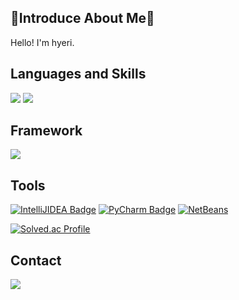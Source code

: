 <div align="left">
  
## 👋Introduce About Me👋
Hello! I'm hyeri.

## Languages and Skills
<img src="https://img.shields.io/badge/Java-007396?style=flat&logo=Java&logoColor=white" />
<img src="https://img.shields.io/badge/Python-3776AB?style=flat-square&logo=Python&logoColor=white"/>
</br>

## Framework
<img src="https://img.shields.io/badge/Spring-6DB33F?style=flat-square&logo=Spring&logoColor=white"/>
</br>

## Tools
[![IntelliJIDEA Badge](https://img.shields.io/badge/-IntelliJ-000000?style=flat-square&logo=IntelliJIDEA&logoColor=white&link=https://www.jetbrains.com//)](https://www.jetbrains.com//)
[![PyCharm Badge](https://img.shields.io/badge/-PyCharm-000000?style=flat-square&logo=PyCharm&logoColor=white&link=https://www.jetbrains.com/pycharm/)](https://www.jetbrains.com/pycharm/)
[![NetBeans](https://img.shields.io/badge/NetBeans-blue?style=flat-square&logo=apache-netbeans-ide&logoColor=white)](https://netbeans.apache.org/)

[![Solved.ac
Profile](http://mazassumnida.wtf/api/v2/generate_badge?boj=gr_ace)](https://solved.ac/profile/gr_ace)
</br>

## Contact
<a href="mailto:personal.hyeri@gmail.com" target="_blank">
  <img src="https://img.shields.io/badge/Gmail-EA4335?style=flat-square&logo=Gmail&logoColor=white" >
</a>

</div>

<!--
**l-hyeri/l-hyeri** is a ✨ _special_ ✨ repository because its `README.md` (this file) appears on your GitHub profile.
### 👋
Here are some ideas to get you started:

- 🔭 I’m currently working on ...
- 🌱 I’m currently learning ...
- 👯 I’m looking to collaborate on ...
- 🤔 I’m looking for help with ...
- 💬 Ask me about ...
- 📫 How to reach me: ...
- 😄 Pronouns: ...
- ⚡ Fun fact: ...
-->
